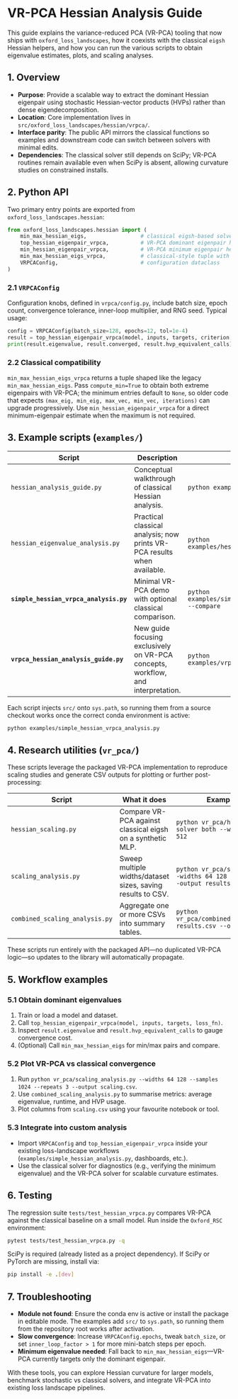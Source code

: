 # VR-PCA Hessian Analysis Guide

This guide explains the variance-reduced PCA (VR-PCA) tooling that now ships with
`oxford_loss_landscapes`, how it coexists with the classical `eigsh` Hessian
helpers, and how you can run the various scripts to obtain eigenvalue estimates,
plots, and scaling analyses.

## 1. Overview

- **Purpose**: Provide a scalable way to extract the dominant Hessian eigenpair
  using stochastic Hessian-vector products (HVPs) rather than dense eigendecomposition.
- **Location**: Core implementation lives in `src/oxford_loss_landscapes/hessian/vrpca/`.
- **Interface parity**: The public API mirrors the classical functions so examples and
  downstream code can switch between solvers with minimal edits.
- **Dependencies**: The classical solver still depends on SciPy; VR-PCA routines remain
  available even when SciPy is absent, allowing curvature studies on constrained installs.

## 2. Python API

Two primary entry points are exported from `oxford_loss_landscapes.hessian`:

```python
from oxford_loss_landscapes.hessian import (
    min_max_hessian_eigs,                 # classical eigsh-based solver
    top_hessian_eigenpair_vrpca,          # VR-PCA dominant eigenpair helper
    min_hessian_eigenpair_vrpca,          # VR-PCA minimum eigenpair helper
    min_max_hessian_eigs_vrpca,           # classical-style tuple with VR-PCA max eigen
    VRPCAConfig,                          # configuration dataclass
)
```

### 2.1 `VRPCAConfig`

Configuration knobs, defined in `vrpca/config.py`, include batch size, epoch
count, convergence tolerance, inner-loop multiplier, and RNG seed. Typical usage:

```python
config = VRPCAConfig(batch_size=128, epochs=12, tol=1e-4)
result = top_hessian_eigenpair_vrpca(model, inputs, targets, criterion, config=config)
print(result.eigenvalue, result.converged, result.hvp_equivalent_calls)
```

### 2.2 Classical compatibility

`min_max_hessian_eigs_vrpca` returns a tuple shaped like the legacy
`min_max_hessian_eigs`. Pass `compute_min=True` to obtain both extreme eigenpairs
with VR-PCA; the minimum entries default to `None`, so older code that expects
`(max_eig, min_eig, max_vec, min_vec, iterations)` can upgrade progressively.
Use `min_hessian_eigenpair_vrpca` for a direct minimum-eigenpair estimate when
the maximum is not required.

## 3. Example scripts (`examples/`)

| Script | Description | How to run |
|--------|-------------|------------|
| `hessian_analysis_guide.py` | Conceptual walkthrough of classical Hessian analysis. | `python examples/hessian_analysis_guide.py` |
| `hessian_eigenvalue_analysis.py` | Practical classical analysis; now prints VR-PCA results when available. | `python examples/hessian_eigenvalue_analysis.py` |
| **`simple_hessian_vrpca_analysis.py`** | Minimal VR-PCA demo with optional classical comparison. | `python examples/simple_hessian_vrpca_analysis.py --compare` |
| **`vrpca_hessian_analysis_guide.py`** | New guide focusing exclusively on VR-PCA concepts, workflow, and interpretation. | `python examples/vrpca_hessian_analysis_guide.py` |

Each script injects `src/` onto `sys.path`, so running them from a source checkout
works once the correct conda environment is active:

```bash
python examples/simple_hessian_vrpca_analysis.py
```

## 4. Research utilities (`vr_pca/`)

These scripts leverage the packaged VR-PCA implementation to reproduce scaling
studies and generate CSV outputs for plotting or further post-processing:

| Script | What it does | Example command |
|--------|--------------|-----------------|
| `hessian_scaling.py` | Compare VR-PCA against classical eigsh on a synthetic MLP. | `python vr_pca/hessian_scaling.py --solver both --width 64 --samples 512` |
| `scaling_analysis.py` | Sweep multiple widths/dataset sizes, saving results to CSV. | `python vr_pca/scaling_analysis.py --widths 64 128 --samples 512 1024 --output results.csv` |
| `combined_scaling_analysis.py` | Aggregate one or more CSVs into summary tables. | `python vr_pca/combined_scaling_analysis.py results.csv --output summary.csv` |

These scripts run entirely with the packaged API—no duplicated VR-PCA logic—so
updates to the library will automatically propagate.

## 5. Workflow examples

### 5.1 Obtain dominant eigenvalues

1. Train or load a model and dataset.
2. Call `top_hessian_eigenpair_vrpca(model, inputs, targets, loss_fn)`.
3. Inspect `result.eigenvalue` and `result.hvp_equivalent_calls` to gauge
   convergence cost.
4. (Optional) Call `min_max_hessian_eigs` for min/max pairs and compare.

### 5.2 Plot VR-PCA vs classical convergence

1. Run `python vr_pca/scaling_analysis.py --widths 64 128 --samples 1024 --repeats 3 --output scaling.csv`.
2. Use `combined_scaling_analysis.py` to summarise metrics: average eigenvalue,
   runtime, and HVP usage.
3. Plot columns from `scaling.csv` using your favourite notebook or tool.

### 5.3 Integrate into custom analysis

- Import `VRPCAConfig` and `top_hessian_eigenpair_vrpca` inside your existing
  loss-landscape workflows (`examples/simple_hessian_analysis.py`, dashboards, etc.).
- Use the classical solver for diagnostics (e.g., verifying the minimum
  eigenvalue) and the VR-PCA solver for scalable curvature estimates.

## 6. Testing

The regression suite `tests/test_hessian_vrpca.py` compares VR-PCA against the
classical baseline on a small model. Run inside the `Oxford_RSC` environment:

```bash
pytest tests/test_hessian_vrpca.py -q
```

SciPy is required (already listed as a project dependency). If SciPy or PyTorch
are missing, install via:

```bash
pip install -e .[dev]
```

## 7. Troubleshooting

- **Module not found**: Ensure the conda env is active or install the package in
  editable mode. The examples add `src/` to `sys.path`, so running them from the
  repository root works after activation.
- **Slow convergence**: Increase `VRPCAConfig.epochs`, tweak `batch_size`, or set
  `inner_loop_factor > 1` for more mini-batch steps per epoch.
- **Minimum eigenvalue needed**: Fall back to `min_max_hessian_eigs`—VR-PCA
  currently targets only the dominant eigenpair.

With these tools, you can explore Hessian curvature for larger models, benchmark
stochastic vs classical solvers, and integrate VR-PCA into existing loss landscape
pipelines.
